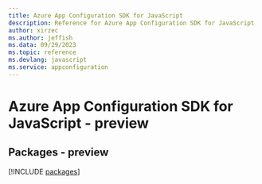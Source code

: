 ```yaml
---
title: Azure App Configuration SDK for JavaScript
description: Reference for Azure App Configuration SDK for JavaScript
author: xirzec
ms.author: jeffish
ms.data: 09/29/2023
ms.topic: reference
ms.devlang: javascript
ms.service: appconfiguration
---
```

# Azure App Configuration SDK for JavaScript - preview
## Packages - preview
[!INCLUDE [packages](app-configuration-index.md)]